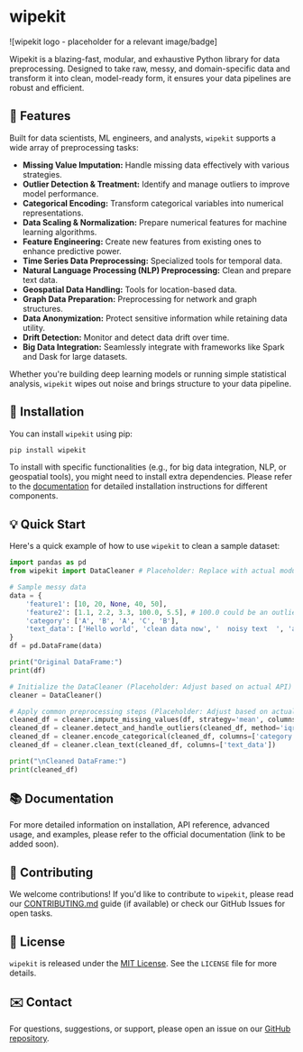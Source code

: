 # wipekit

![wipekit logo - placeholder for a relevant image/badge]

Wipekit is a blazing-fast, modular, and exhaustive Python library for data preprocessing. Designed to take raw, messy, and domain-specific data and transform it into clean, model-ready form, it ensures your data pipelines are robust and efficient.

## 🌟 Features

Built for data scientists, ML engineers, and analysts, `wipekit` supports a wide array of preprocessing tasks:

*   **Missing Value Imputation:** Handle missing data effectively with various strategies.
*   **Outlier Detection & Treatment:** Identify and manage outliers to improve model performance.
*   **Categorical Encoding:** Transform categorical variables into numerical representations.
*   **Data Scaling & Normalization:** Prepare numerical features for machine learning algorithms.
*   **Feature Engineering:** Create new features from existing ones to enhance predictive power.
*   **Time Series Data Preprocessing:** Specialized tools for temporal data.
*   **Natural Language Processing (NLP) Preprocessing:** Clean and prepare text data.
*   **Geospatial Data Handling:** Tools for location-based data.
*   **Graph Data Preparation:** Preprocessing for network and graph structures.
*   **Data Anonymization:** Protect sensitive information while retaining data utility.
*   **Drift Detection:** Monitor and detect data drift over time.
*   **Big Data Integration:** Seamlessly integrate with frameworks like Spark and Dask for large datasets.

Whether you're building deep learning models or running simple statistical analysis, `wipekit` wipes out noise and brings structure to your data pipeline.

## 🚀 Installation

You can install `wipekit` using pip:

```bash
pip install wipekit
```

To install with specific functionalities (e.g., for big data integration, NLP, or geospatial tools), you might need to install extra dependencies. Please refer to the [documentation](#-documentation) for detailed installation instructions for different components.

## 💡 Quick Start

Here's a quick example of how to use `wipekit` to clean a sample dataset:

```python
import pandas as pd
from wipekit import DataCleaner # Placeholder: Replace with actual module/class name

# Sample messy data
data = {
    'feature1': [10, 20, None, 40, 50],
    'feature2': [1.1, 2.2, 3.3, 100.0, 5.5], # 100.0 could be an outlier
    'category': ['A', 'B', 'A', 'C', 'B'],
    'text_data': ['Hello world', 'clean data now', '  noisy text  ', 'another example', 'data analysis']
}
df = pd.DataFrame(data)

print("Original DataFrame:")
print(df)

# Initialize the DataCleaner (Placeholder: Adjust based on actual API)
cleaner = DataCleaner()

# Apply common preprocessing steps (Placeholder: Adjust based on actual API)
cleaned_df = cleaner.impute_missing_values(df, strategy='mean', columns=['feature1'])
cleaned_df = cleaner.detect_and_handle_outliers(cleaned_df, method='iqr', columns=['feature2'])
cleaned_df = cleaner.encode_categorical(cleaned_df, columns=['category'], method='one-hot')
cleaned_df = cleaner.clean_text(cleaned_df, columns=['text_data'])

print("\nCleaned DataFrame:")
print(cleaned_df)
```

## 📚 Documentation

For more detailed information on installation, API reference, advanced usage, and examples, please refer to the official documentation (link to be added soon).

## 🙏 Contributing

We welcome contributions! If you'd like to contribute to `wipekit`, please read our [CONTRIBUTING.md](CONTRIBUTING.md) guide (if available) or check our GitHub Issues for open tasks.

## 📄 License

`wipekit` is released under the [MIT License](LICENSE). See the `LICENSE` file for more details.

## ✉️ Contact

For questions, suggestions, or support, please open an issue on our [GitHub repository](link-to-your-repo).
